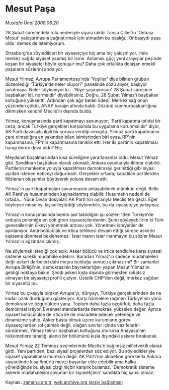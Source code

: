 # Mesut Paşa

*Mustafa Ünal 2008.06.20*

<tr><td class="metin" colspan="2" style="padding-top: 20px; padding-left: 5px; padding-right: 10px;">28 Şubat sürecindeki rolü nedeniyle siyasi rakibi Tansu Çiller'in 'Onbaşı Mesut' yakıştırmasını çağrıştırmak için atmadım bu başlığı. 'Onbaşıydı paşa oldu' demek de istemiyorum.</td></tr><tr><td class="metin" colspan="2" style="padding-top: 20px; padding-left: 5px; padding-right: 10px;"><p> Strasburg'da söyledikleri bir siyasetçiye hiç ama hiç yakışmıyor. Hele merkez sağda siyaset yapmış bir isme. Anlamak güç; yeni arayışlar peşinde koşan bir siyasetçi böyle konuşur mu? Daha çok ortalıkta dolaşan emekli paşaların sözlerini andırıyor. 
<p>Mesut Yılmaz, Avrupa Parlamentosu'nda 'Yeşiller' diye bilinen grubun düzenlediği 'Türkiye'de neler oluyor?' panelinde sözü alıyor, başlıyor anlatmaya. Neler söylemiyor ki... 'Niye şaşırıyorsun' 28 Şubat sürecinin başbakanı idi, normaldir' diyebilirsiniz. Doğru, 28 Şubat Yılmaz'ı başbakan koltuğuna yükseltti. Ardından çok ağır bedel ödedi. Merkez sağ onun yüzünden çöktü, ANAP barajın altında kaldı. Gözünü cumhurbaşkanlığına dikmişken kendini Meclis'in dışında buldu. 
<p>Yılmaz, konuşmasında parti kapatmayı savunuyor; 'Parti kapatma iptidai bir ceza, ancak Türkiye gerçekleri karşısında bu uygulama korunmalıdır' diyor, AK Parti davasıyla ilgili bir soruya verdiği cevapta. Yılmaz parti kapatmanın çare olmadığını en yakından bilen isimlerinden biri oysa. RP'nin kapanmasına, FP'nin kapanmasına tanıklık etti. Her iki partinin kapatılması hangi derde deva oldu? Hiç. 
<p>Meydanın boşalmasından kısa süreliğine yararlananlar oldu. Mesut Yılmaz gibi. Sandıktan başbakan olarak çıkmadı, Ankara oyunlarıyla iktidar olabildi. Partilerin mahkeme yoluyla kapatılması demokrasiyi gerilettiği gibi siyasi açıdan istenen neticeyi doğurmadı. Gerçekler ortada; kapatılan partilerden filizlenen oluşumlar büyüyerek yoluna devam etti. 
<p>Yılmaz'ın parti kapatmaları savunmasını anlayabilmek mümkün değil. Belki AK Parti'ye husumetinden kaynaklanmış olabilir. Husumetin nedeni de ortada... Yüce Divan dosyaları AK Parti'nin oylarıyla Meclis'ten geçti. Eğer böyleyse meseleyi kişiselleştirdiği söylenebilir, bu da siyasetçiye yakışmaz. 
<p>Yılmaz'ın konuşmasında benim asıl takıldığım şu sözler: 'Ben Türkiye'de orduyla polemiğe en çok giren siyasetçilerdenim. Şunu söyleyebilirim ki Türk generallerinin ülkeyi yönetmek arzusu yok. Yönetmek isteyenler de ayıklanıyor. Ama bölücülük ve irtica tehlikesi devam ettiği sürece askerin kışlasına dönmesi beklenemez.' İster inanın ister inanmayın bu sözler Mesut Yılmaz'ın ağzından çıkmış. 
<p>Ne söylemek istediği çok açık: Asker bölücü ve irtica tehdidine karşı siyasal sisteme sürekli müdahale edebilir. Buradan Yılmaz'ın sadece müdahaleleri değil askerî darbeleri dahi meşru bulduğu sonucu çıkmaz mı? Bir zamanlar Avrupa Birliği'nin, demokrasinin bayraktarlığını yapan Mesut Yılmaz'ın geldiği noktaya bakın. Şimdi askeri kışla dışında görmekten rahatsız olmayan bir siyasetçi profili çiziyor. Üstelik CHP'den değil, merkez sağdan bir siyasetçi bu. 
<p>Yılmaz bu çıkışıyla bırakın Avrupa'yı, dünyayı, Türkiye gerçeklerinden de ne kadar uzak durduğunu gösteriyor. Karşı hamlelere rağmen Türkiye'nin yönü demokrasi ve özgürlükten yana. Toplum daha fazla özgürlük, daha fazla demokrasi istiyor. Evrensel standartlarda demokrasi yükselen değer. Ayrıca siyaset bölücülükle de irtica ile de mücadele edecek yeteneğe ve dinamizme sahip. Asker başta olmak üzere kurumların görevi siyasetçilerden rol çalmak değil, olağan sınırlar içinde vazifelerini sürdürmek. Yılmaz tekrar başbakan koltuğuna oturursa Anayasa'nın hükümetlere tanıdığı alanın bir bölümünü kışla dışındaki askere bırakacak. 
<p>Mesut Yılmaz 22 Temmuz seçimlerinde Meclis'e bağımsız milletvekili olarak girdi. Yeni partiden, bazı siyasi projelerden söz ediyor. Bu söyledikleriyle siyaset yapabilmesi mümkün değil. AK Parti'nin akıbetine göre belki Ankara siyasetinde kısa ömürlü mevzi başarılar elde edebilir ama halka yöneldiğinde bu siyasi çizgi hiçbir karşılık bulamaz. 'Demokratik sisteme askerin müdahalesini savunan bir siyasetçinin' sandıkta hiç şansı olmaz.<br/></p></p></p></p></p></p></p></p></p></td></tr>

Kaynak: [zaman.com.tr](http://zaman.com.tr/yazar.do?yazino=704381), [web.archive.org (arşiv bağlantısı)](http://web.archive.org/web/20080714223224/http://www.zaman.com.tr:80/yazar.do?yazino=704381)
